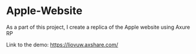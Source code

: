 # Apple-Website
As a part of this project, I create a replica of the Apple website using Axure RP

Link to the demo: https://liovuw.axshare.com/

